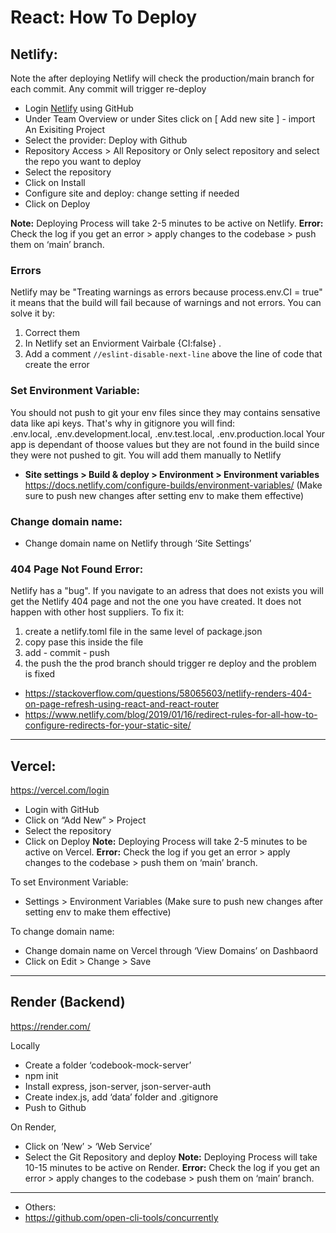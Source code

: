 # React: How To Deploy


## Netlify:
Note the after deploying Netlify will check the production/main branch for each commit. Any commit will trigger re-deploy 
- Login [Netlify](https://app.netlify.com/) using GitHub
- Under Team Overview or under Sites click on [ Add new site ]	- import An Exisiting Project
- Select the provider: Deploy with Github
- Repository Access > All Repository or Only select repository and select the repo you want to deploy
- Select the repository
- Click on Install
- Configure site and deploy: change setting if needed
- Click on Deploy


**Note:** Deploying Process will take 2-5 minutes to be active on Netlify.
**Error:** Check the log if you get an error > apply changes to the codebase > push them on ‘main’ branch.

### Errors
Netlify may be "Treating warnings as errors because process.env.CI = true" it means that the build will fail because of warnings and not errors. 
You can solve it by:
1. Correct them 
2. In Netlify set an Enviorment Vairbale {CI:false} .
3. Add a comment `//eslint-disable-next-line` above the line of code that create the error



### Set Environment Variable:
You should not push to git your env files since they may contains sensative data like api keys. That's why in gitignore you will find:\
.env.local, .env.development.local, .env.test.local, .env.production.local
Your app is dependant of thoose values but they are not found in the build since they were not pushed to git. You will add them manually to Netlify

- **Site settings > Build & deploy > Environment > Environment variables**
https://docs.netlify.com/configure-builds/environment-variables/
(Make sure to push new changes after setting env to make them effective)

### Change domain name:
- Change domain name on Netlify through ‘Site Settings’

### 404 Page Not Found Error:
Netlify has a "bug". If you navigate to an adress that does not exists you will get the Netlify 404 page and not the one you have created. It does not happen with other host suppliers. To fix it:
1. create a netlify.toml file in the same level of package.json
2. copy pase this inside the file
3. add - commit - push
4. the push the the prod branch should trigger re deploy and the problem is fixed
- https://stackoverflow.com/questions/58065603/netlify-renders-404-on-page-refresh-using-react-and-react-router
- https://www.netlify.com/blog/2019/01/16/redirect-rules-for-all-how-to-configure-redirects-for-your-static-site/

---

## Vercel:
https://vercel.com/login

- Login with GitHub
- Click on “Add New” > Project
- Select the repository
- Click on Deploy 
**Note:** Deploying Process will take 2-5 minutes to be active on Vercel.
**Error:** Check the log if you get an error > apply changes to the codebase > push them on ‘main’ branch.

To set Environment Variable:
- Settings > Environment Variables
(Make sure to push new changes after setting env to make them effective)

To change domain name:
- Change domain name on Vercel through ‘View Domains’ on Dashbaord
- Click on Edit > Change > Save

---

## Render (Backend)
https://render.com/

Locally
- Create a folder ‘codebook-mock-server’
- npm init
- Install express, json-server, json-server-auth
- Create index.js, add ‘data’ folder and .gitignore
- Push to Github

On Render, 
- Click on ‘New’ > ‘Web Service’
- Select the Git Repository and deploy 
**Note:** Deploying Process will take 10-15 minutes to be active on Render.
**Error:** Check the log if you get an error > apply changes to the codebase > push them on ‘main’ branch.

---

- Others:
- https://github.com/open-cli-tools/concurrently